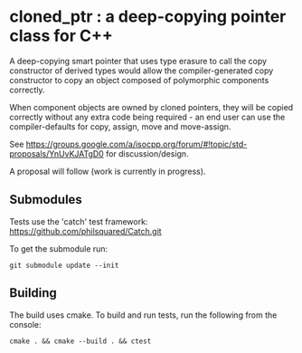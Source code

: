 # cloned_ptr : a deep-copying pointer class for C++

A deep-copying smart pointer that uses type erasure to call the copy
constructor of derived types would allow the compiler-generated copy
constructor to copy an object composed of polymorphic components correctly. 

When component objects are owned by cloned pointers, they will be copied
correctly without any extra code being required - an end user can use the
compiler-defaults for copy, assign, move and move-assign.

See <https://groups.google.com/a/isocpp.org/forum/#!topic/std-proposals/YnUvKJATgD0>
for discussion/design.

A proposal will follow (work is currently in progress).

## Submodules
Tests use the 'catch' test framework: <https://github.com/philsquared/Catch.git>

To get the submodule run:
  
    git submodule update --init

## Building
The build uses cmake. To build and run tests, run the following from the console:

    cmake . && cmake --build . && ctest

